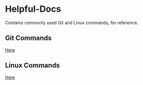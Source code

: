 # Helpful-Docs
Contains commonly used Git and Linux commands, for reference.

## Git Commands
[Here](https://github.com/HansonSoftware/Helpful-Docs/git.md)

## Linux Commands
[Here](https://github.com/HansonSoftware/Helpful-Docs/linux.md)

